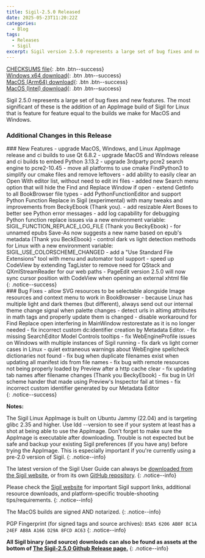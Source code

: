 ```yaml
---
title: Sigil-2.5.0 Released
date: 2025-05-23T11:20:22Z
categories:
  - Blog
tags:
  - Releases
  - Sigil
excerpt: Sigil version 2.5.0 represents a large set of bug fixes and new features
---
```


[CHECKSUMS file](https://github.com/Sigil-Ebook/Sigil/releases/download/2.5.0/Sigil-2.5.0-CHECKSUMS.sha256.txt){: .btn .btn--success}<br/>
[Windows x64 download](https://github.com/Sigil-Ebook/Sigil/releases/download/2.5.0/Sigil-2.5.0-Windows-x64-Setup.exe){: .btn .btn--success}<br/>
[MacOS (Arm64) download](https://github.com/Sigil-Ebook/Sigil/releases/download/2.5.0/Sigil.app-2.5.0-Mac-arm64.txz){: .btn .btn--success}<br/>
[MacOS (Intel) download](https://github.com/Sigil-Ebook/Sigil/releases/download/2.5.0/Sigil.app-2.5.0-Mac-x86_64.txz){: .btn .btn--success}

Sigil 2.5.0 represents a large set of bug fixes and new features. The most significant of these is the addition of an AppImage build of Sigil for Linux that is feature for feature equal to the builds we make for MacOS and Windows.

### Additional Changes in this Release

<div markdown="1">
### New Features
- upgrade MacOS, Windows, and Linux AppImage release and ci builds to use Qt 6.8.2
- upgrade MacOS and Windows release and ci builds to embed Python 3.13.2
- upgrade 3rdparty pcre2 search engine to pcre2-10.45
- move all platforms to use cmake FindPython3 to simplify our cmake files and remove leftovers
- add ability to easily clear an Open With editor list, without need to edit ini files
- added new Search menu option that will hide the Find and Replace Window if open
- extend GetInfo to all BookBrowser file types
- add PythonFunctionEditor and support Python Function Replace in Sigil (experimental) with many tweaks and improvements from BeckyEbook (Thank you).
- add resizable Alert Boxes to better see Python error messages
- add log capability for debugging Python function replace issues via a new environment variable: SIGIL_FUNCTION_REPLACE_LOG_FILE (Thank you BeckyEbook)
- for unnamed epubs Save-As now suggests a new name based on epub's metadata (Thank you BeckEbook)
- control dark vs light detection methods for Linux with a new environment variable: SIGIL_USE_COLORSCHEME_CHANGED
- add a "Use Standard File Extensions" tool with menu and automator tool support
- speed up CodeView by extending TagLister to remove need for QStack and QXmlStreamReader for our web paths
- PageEdit version 2.5.0 will now sync cursor position with CodeView when opening an external xhtml file
</div>
{: .notice--success}

<div markdown="1">
### Bug Fixes
- allow SVG resources to be selectable alongside Image resources and context menu to work in BookBrowser
- because Linux has multiple light and dark themes (but different), always send out our internal theme change signal when palette changes
- detect urls in altimg attributes in math tags and properly update them is changed
- disable workaround for Find Replace open interfering in MainWindow restorestate as it is no longer needed 
- fix incorrect custom dc:identifier creation by Metadata Editor.
- fix missing SearchEditor Model Controls tooltips
- fix WebEngineProfile issues on Windows with multiple instances of Sigil running
- fix dark vs light corner cases in Linux
- quiet extraneous warnings about WebEngine spellcheck dictionaries not found
- fix bug when duplicate filenames exist when updating all manifest ids from file names
- fix bug with remote resources not being properly loaded by Preview after a http cache clear
- fix updating tab names after filename changes (Thank you BeckyEbook)
- fix bug in Url scheme hander that made using Preview's Inspector fail at times
- fix incorrect custom identifier generated by our Metadata Editor
</div>
{: .notice--success}

__Notes:__

The Sigil Linux AppImage is built on Ubuntu Jammy (22.04) and is targeting glibc 2.35 and higher. Use ldd --version to see if your system at least has a shot at being able to use the AppImage. Don't forget to make sure the AppImage is executable after downloading. Trouble is not expected but be safe and backup your existing Sigil preferences (if you have any) before trying the AppImage. This is especially important if you're currently using a pre-2.0 version of Sigil.
{: .notice--info}

The latest version of the Sigil User Guide can always be [downloaded from the Sigil website](https://sigil-ebook.com/sigil/guide), or from its own [GitHub repository](https://github.com/Sigil-Ebook/sigil-user-guide/releases/latest).
{: .notice--info}

Please check the [Sigil website](https://sigil-ebook.com/sigil) for important Sigil support links, additional resource downloads, and platform-specific trouble-shooting tips/requirements.
{: .notice--info}

The MacOS builds are signed AND notarized.
{: .notice--info}

PGP Fingerprint (for signed tags and source archives): `B5A5 6206 AB0F BC1A 24EF AB8A A166 D29A 8FCD AC63`
{: .notice--info}

__All Sigil binary (and source) downloads can also be found as assets at the bottom of [The Sigil-2.5.0 Github Release page.](https://github.com/Sigil-Ebook/Sigil/releases/tag/2.5.0)__
{: .notice--info}

